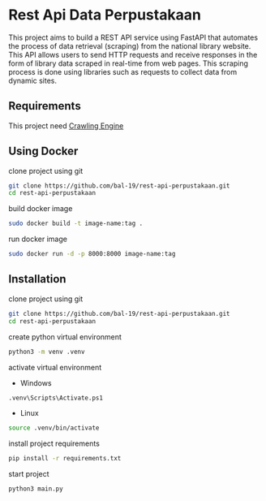 # Rest Api Data Perpustakaan

This project aims to build a REST API service using FastAPI that automates the process of data retrieval (scraping) from the national library website. This API allows users to send HTTP requests and receive responses in the form of library data scraped in real-time from web pages. This scraping process is done using libraries such as requests to collect data from dynamic sites.

## Requirements

This project need [Crawling Engine](https://github.com/bal-19/crawler-perpusnas)

## Using Docker

clone project using git

```bash
git clone https://github.com/bal-19/rest-api-perpustakaan.git
cd rest-api-perpustakaan
```

build docker image

```bash
sudo docker build -t image-name:tag .
```

run docker image

```bash
sudo docker run -d -p 8000:8000 image-name:tag
```

## Installation

clone project using git

```bash
git clone https://github.com/bal-19/rest-api-perpustakaan.git
cd rest-api-perpustakaan
```

create python virtual environment

```bash
python3 -m venv .venv
```

activate virtual environment

-   Windows

```bash
.venv\Scripts\Activate.ps1
```

-   Linux

```bash
source .venv/bin/activate
```

install project requirements

```bash
pip install -r requirements.txt
```

start project

```bash
python3 main.py
```
